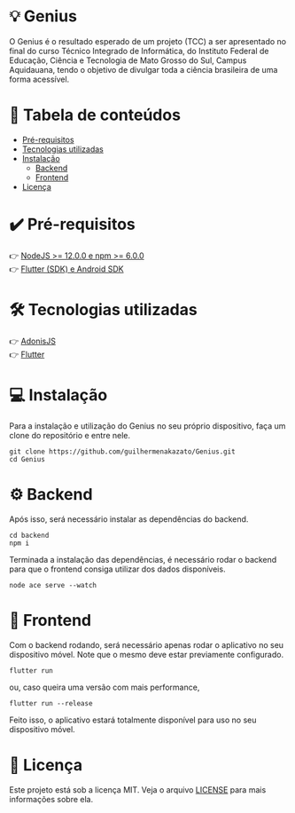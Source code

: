# 💡 Genius
O Genius é o resultado esperado de um projeto (TCC) a ser apresentado no final do curso Técnico Integrado de Informática, do Instituto Federal de Educação, Ciência e Tecnologia de Mato Grosso do Sul, Campus Aquidauana, tendo o objetivo de divulgar toda a ciência brasileira de uma forma acessível.

# 👋 Tabela de conteúdos 
* [Pré-requisitos](#%EF%B8%8F-pré-requisitos)
* [Tecnologias utilizadas](#%EF%B8%8F-tecnologias-utilizadas) 
* [Instalação](#-instalação)
    * [Backend](#%EF%B8%8F-backend)
    * [Frontend](#-frontend)
* [Licença](#-licença)

# ✔️ Pré-requisitos
👉 [NodeJS >= 12.0.0 e npm >= 6.0.0](https://nodejs.org/en/)<br />
👉 [Flutter (SDK) e Android SDK](https://flutter.dev/docs/get-started/install)

# 🛠️ Tecnologias utilizadas
👉 [AdonisJS](https://preview.adonisjs.com)<br />
👉 [Flutter](https://flutter.dev)

# 💻 Instalação
Para a instalação e utilização do Genius no seu próprio dispositivo, faça um clone do repositório e entre nele. 
```
git clone https://github.com/guilhermenakazato/Genius.git
cd Genius
```
# ⚙️ Backend 
Após isso, será necessário instalar as dependências do backend. 
```
cd backend
npm i
```
Terminada a instalação das dependências, é necessário rodar o backend para que o frontend consiga utilizar dos dados disponíveis. 
```
node ace serve --watch
```

# 📱 Frontend
Com o backend rodando, será necessário apenas rodar o aplicativo no seu dispositivo móvel. Note que o mesmo deve estar previamente configurado.
```
flutter run
```
ou, caso queira uma versão com mais performance,  
```
flutter run --release
```

Feito isso, o aplicativo estará totalmente disponível para uso no seu dispositivo móvel.

# 📄 Licença 
Este projeto está sob a licença MIT. Veja o arquivo [LICENSE](./LICENSE) para mais informações sobre ela.
